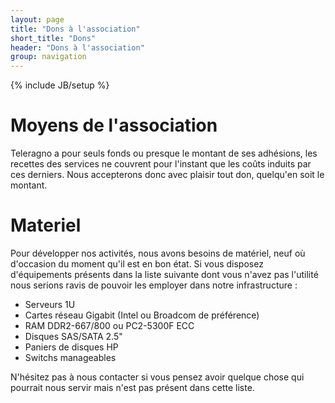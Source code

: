 ```yaml
---
layout: page
title: "Dons à l'association"
short_title: "Dons"
header: "Dons à l'association"
group: navigation
---
```

{% include JB/setup %}

# Moyens de l'association

Teleragno a pour seuls fonds ou presque le montant de ses adhésions, les recettes des 
services ne couvrent pour l'instant que les coûts induits par ces derniers. Nous accepterons 
donc avec plaisir tout don, quelqu'en soit le montant.

# Materiel

Pour développer nos activités, nous avons besoins de matériel, neuf où d'occasion du moment qu'il 
est en bon état. Si vous disposez d'équipements présents dans la liste suivante dont vous n'avez 
pas l'utilité nous serions ravis de pouvoir les employer dans notre infrastructure :

* Serveurs 1U
* Cartes réseau Gigabit (Intel ou Broadcom de préférence)
* RAM DDR2-667/800 ou PC2-5300F ECC
* Disques SAS/SATA 2.5"
* Paniers de disques HP
* Switchs manageables

N'hésitez pas à nous contacter si vous pensez avoir quelque chose qui pourrait nous servir mais 
n'est pas présent dans cette liste.

